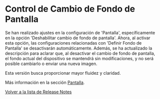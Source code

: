 # Control de Cambio de Fondo de Pantalla

Se han realizado ajustes en la configuración de 'Pantalla', específicamente en la opción 'Deshabilitar cambio de fondo de pantalla'. Ahora, al activar esta opción, las configuraciones relacionadas con 'Definir Fondo de Pantalla' se desactivarán automáticamente. Además, se ha actualizado la descripción para aclarar que, al desactivar el cambio de fondo de pantalla, el fondo actual del dispositivo se mantendrá sin modificaciones, y no será posible cambiarlo o enviar una nueva imagen.

Esta versión busca proporcionar mayor fluidez y claridad.

Más información en la sección [Pantalla](../../portal/configuracion/editar-politica/configuracion-general/pantalla.md).

[Volver a la lista de Release Notes](./)
